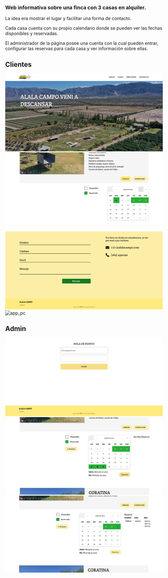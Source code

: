 ### Web informativa sobre una finca con 3 casas en alquiler.

La idea era mostrar el lugar y facilitar una forma de contacto.

Cada casa cuenta con su propio calendario donde se pueden ver las fechas disponibles y reservadas.

El administrador de la página posee una cuenta con la cual pueden entrar, configurar las reservas para cada casa y ver información sobre ellas.

## Clientes

<img src="./alalacampo/public/media/readme/home.png" alt="home" />
<img src="./alalacampo/public/media/readme/view_booked.png" alt="view" />
<img src="./alalacampo/public/media/readme/footer.png" alt="footer" />

<img src="./donutshomero/public/images/app_pc.png" alt="app_pc" />


## Admin

<img src="./alalacampo/public/media/readme/login.png" alt="login" />
<img src="./alalacampo/public/media/readme/book_range.png" alt="range" />
<img src="./alalacampo/public/media/readme/book_info.png" alt="info" />
